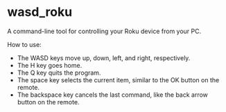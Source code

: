 wasd_roku
=========
A command-line tool for controlling your Roku device from your PC.

How to use:
* The WASD keys move up, down, left, and right, respectively.
* The H key goes home.
* The Q key quits the program.
* The space key selects the current item, similar to the OK button on the remote.
* The backspace key cancels the last command, like the back arrow button on the remote.